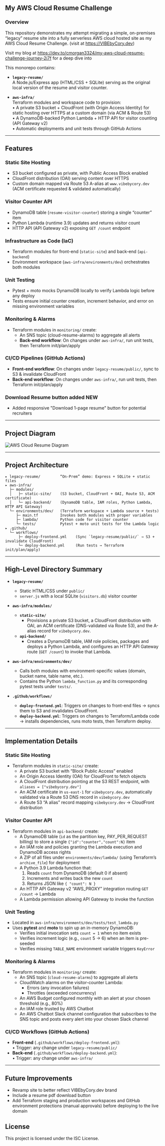 ## My AWS Cloud Resume Challenge

### Overview

This repository demonstrates my attempt migrating a simple, on-premises “legacy” resume site into a fully serverless AWS cloud hosted site as my AWS Cloud Resume Challenge. (visit at <https://VIBEbyCory.dev>)

Visit my blog at <https://dev.to/cmorgan3324/my-aws-cloud-resume-challenge-journey-2i7f> for a deep dive into 

This monorepo contains:

- **`legacy-resume/`**  
  A Node.js/Express app (HTML/CSS + SQLite) serving as the original local version of the resume and visitor counter.

- **`aws-infra/`**  
  Terraform modules and workspace code to provision:  
  • A private S3 bucket + CloudFront (with Origin Access Identity) for static hosting over HTTPS at a custom domain (via ACM & Route 53)  
  • A DynamoDB-backed Python Lambda + HTTP API for visitor counting (API Gateway v2)  
  • Automatic deployments and unit tests through GitHub Actions

---

## Features

### Static Site Hosting
  - S3 bucket configured as private, with Public Access Block enabled  
  - CloudFront distribution (OAI) serving content over HTTPS  
  - Custom domain mapped via Route 53 A-alias at `www.vibebycory.dev` (ACM certificate requested & validated automatically)

### Visitor Counter API
  - DynamoDB table (`resume-visitor-counter`) storing a single “counter” item  
  - Python Lambda (runtime 3.9) updates and returns visitor count  
  - HTTP API (API Gateway v2) exposing `GET /count` endpoint

### Infrastructure as Code (IaC)  
  - Terraform modules for front-end (`static-site`) and back-end (`api-backend`)  
  - Environment workspace (`aws-infra/environments/dev`) orchestrates both modules

### Unit Testing
  - Pytest + moto mocks DynamoDB locally to verify Lambda logic before any deploy  
  - Tests ensure initial counter creation, increment behavior, and error on missing environment variables

### Monitoring & Alarms
  - Terraform modules in `monitoring/` create:
      - An SNS topic (cloud-resume-alarms) to aggregate all alerts
      - **Back-end workflow**: On changes under `aws-infra/`, run unit tests, then Terraform init/plan/apply  

### CI/CD Pipelines (GitHub Actions)  
  - **Front-end workflow**: On changes under `legacy-resume/public/`, sync to S3 & invalidate CloudFront  
  - **Back-end workflow**: On changes under `aws-infra/`, run unit tests, then Terraform init/plan/apply

### Download Resume button added **NEW**
  - Added responsive "Download 1-page resume" button for potential recruiters


---

## Project Diagram

![AWS Cloud Resume Diagram](./cloud-architecture-diagram.png)

---

## Project Architecture

```
▸ legacy-resume/         “On-Prem” demo: Express + SQLite + static files
▸ aws-infra/
  ├─ modules/
  │   ├─ static-site/    (S3 bucket, CloudFront + OAI, Route 53, ACM certificate)
  │   └─ api-backend/    (DynamoDB table, IAM roles, Python Lambda, HTTP API Gateway)
  └─ environments/dev/   (Terraform workspace + Lambda source + tests)
     ├─ main.tf          Invokes both modules with proper variables
     ├─ lambda/          Python code for visitor counter
     └─ tests/           Pytest + moto unit tests for the Lambda logic
▸ .github/
  └─ workflows/
      ├─ deploy-frontend.yml    (Sync `legacy-resume/public/` → S3 + invalidate CloudFront) 
      └─ deploy-backend.yml     (Run tests → Terraform init/plan/apply)
```

---

## High-Level Directory Summary

- **`legacy-resume/`**  
    - Static HTML/CSS under `public/`  
    - `server.js` with a local SQLite (`visitors.db`) visitor counter  

- **`aws-infra/modules/`**  
  - **`static-site/`**  
      - Provisions a private S3 bucket, a CloudFront distribution with OAI, an ACM certificate (DNS-validated via Route 53), and the A-alias record for `vibebycory.dev`.  
  - **`api-backend/`**  
      - Creates a DynamoDB table, IAM role policies, packages and deploys a Python Lambda, and configures an HTTP API Gateway route (`GET /count`) to invoke that Lambda.  

- **`aws-infra/environments/dev/`**  
    - Calls both modules with environment-specific values (domain, bucket name, table name, etc.).  
    - Contains the Python `lambda_function.py` and its corresponding pytest tests under `tests/`.  

- **`.github/workflows/`**  
    - **`deploy-frontend.yml`**: Triggers on changes to front-end files → syncs them to S3 and invalidates CloudFront.  
    - **`deploy-backend.yml`**: Triggers on changes to Terraform/Lambda code → installs dependencies, runs moto tests, then Terraform deploy.

---

## Implementation Details

### Static Site Hosting
   - Terraform modules in `static-site/` create:  
      - A private S3 bucket with “Block Public Access” enabled  
      - An Origin Access Identity (OAI) for CloudFront to fetch objects  
      - A CloudFront distribution pointing at the S3 REST endpoint, with `aliases = ["vibebycory.dev"]`  
      - An ACM certificate in `us-east-1` for `vibebycory.dev`, automatically validated via a Route 53 DNS record in `vibebycory.dev`  
      - A Route 53 “A alias” record mapping `vibebycory.dev` → CloudFront distribution  

### Visitor Counter API
   - Terraform modules in `api-backend/` create:  
      - A DynamoDB table (`id` as the partition key, PAY_PER_REQUEST billing) to store a single `{"id":"counter","count":N}` item  
      - An IAM role and policies granting the Lambda execution and DynamoDB access rights  
      - A ZIP of all files under `environments/dev/lambda/` (using Terraform’s `archive_file`) for deployment  
      - A Python 3.9 Lambda function that:  
        1. Reads `count` from DynamoDB (default 0 if absent)  
        2. Increments and writes back the new `count`  
        3. Returns JSON like `{ "count": N }`  
      - An HTTP API Gateway v2 “AWS_PROXY” integration routing `GET /count` → Lambda  
      - A Lambda permission allowing API Gateway to invoke the function  

### Unit Testing
   - Located in `aws-infra/environments/dev/tests/test_lambda.py`  
   - Uses **pytest** and **moto** to spin up an in-memory DynamoDB:  
      - Verifies initial invocation sets `count = 1` when no item exists  
      - Verifies increment logic (e.g., `count` 5 → 6) when an item is pre-seeded  
      - Verifies missing `TABLE_NAME` environment variable triggers `KeyError`  

### Monitoring & Alarms
   - Terraform modules in `monitoring/` create:  
      - An SNS topic (`cloud-resume-alarms`) to aggregate all alerts
      -  CloudWatch alarms on the visitor-counter Lambda:
          - Errors (any invocation failures) 
          - Throttles (exceeded concurrency)
      - An AWS Budget configured monthly with an alert at your chosen threshold (e.g., 80%)
      - An IAM role trusted by AWS Chatbot
      - An AWS Chatbot Slack channel configuration that subscribes to the SNS topic and posts every alert into your chosen Slack channel

### CI/CD Workflows (GitHub Actions)
   - **Front-end** (`.github/workflows/deploy-frontend.yml`):  
     • Trigger: any change under `legacy-resume/public/`  
   - **Back-end** (`.github/workflows/deploy-backend.yml`):  
     • Trigger: any change under `aws-infra/`  
     

---

## Future Improvements

 - Revamp site to better reflect VIBEbyCory.dev brand
 - Include a resume pdf download button
 - Add Terraform staging and production workspaces and GitHub environment protections (manual approvals) before deploying to the live domain


## License

This project is licensed under the ISC License.

<!-- 
## My AWS Cloud Resume Challenge

### Overview

This repository demonstrates my attempt migrating a simple, on-premises “legacy” resume site into a fully serverless AWS cloud hosted site as my AWS Cloud Resume Challenge. (visit at <https://VIBEbyCory.dev>) 

This monorepo contains:

- **`legacy-resume/`**  
  A Node.js/Express app (HTML/CSS + SQLite) serving as the original local version of the resume and visitor counter.

- **`aws-infra/`**  
  Terraform modules and workspace code to provision:  
  • A private S3 bucket + CloudFront (with Origin Access Identity) for static hosting over HTTPS at a custom domain (via ACM & Route 53)  
  • A DynamoDB-backed Python Lambda + HTTP API for visitor counting (API Gateway v2)  
  • Automatic deployments and unit tests through GitHub Actions

---

## Features

- **Static Website Hosting**  
  • S3 bucket configured as private, with Public Access Block enabled  
  • CloudFront distribution (OAI) serving content over HTTPS  
  • Custom domain mapped via Route 53 A-alias at `www.vibebycory.dev` (ACM certificate requested & validated automatically)

- **Visitor Counter**  
  • DynamoDB table (`resume-visitor-counter`) storing a single “counter” item  
  • Python Lambda (runtime 3.9) updates and returns visitor count  
  • HTTP API (API Gateway v2) exposing `GET /count` endpoint

- **Infrastructure as Code (IaC)**  
  • Terraform modules for front-end (`static-site`) and back-end (`api-backend`)  
  • Environment workspace (`aws-infra/environments/dev`) orchestrates both modules

- **Unit Testing**  
  • Pytest + moto mocks DynamoDB locally to verify Lambda logic before any deploy  
  • Tests ensure initial counter creation, increment behavior, and error on missing environment variables

- **CI/CD Pipelines (GitHub Actions)**  
  • **Front-end workflow**: On changes under `legacy-resume/public/`, sync to S3 & invalidate CloudFront  
  • **Back-end workflow**: On changes under `aws-infra/`, run unit tests, then Terraform init/plan/apply

---

## Project Diagram

![AWS Cloud Resume Diagram](./cloud-architecture-diagram.png)

---

## Project Architecture

```
▸ legacy-resume/         “On-Prem” demo: Express + SQLite + static files
▸ aws-infra/
  ├─ modules/
  │   ├─ static-site/    (S3 bucket, CloudFront + OAI, Route 53, ACM certificate)
  │   └─ api-backend/    (DynamoDB table, IAM roles, Python Lambda, HTTP API Gateway)
  └─ environments/dev/   (Terraform workspace + Lambda source + tests)
     ├─ main.tf          Invokes both modules with proper variables
     ├─ lambda/          Python code for visitor counter
     └─ tests/           Pytest + moto unit tests for the Lambda logic
▸ .github/
  └─ workflows/
      ├─ deploy-frontend.yml    (Sync `legacy-resume/public/` → S3 + invalidate CloudFront) 
      └─ deploy-backend.yml     (Run tests → Terraform init/plan/apply)
```

---

## High-Level Directory Summary

- **`legacy-resume/`**  
  • Static HTML/CSS under `public/`  
  • `server.js` with a local SQLite (`visitors.db`) visitor counter  

- **`aws-infra/modules/`**  
  - **`static-site/`**  
    • Provisions a private S3 bucket, a CloudFront distribution with OAI, an ACM certificate (DNS-validated via Route 53), and the A-alias record for `vibebycory.dev`.  
  - **`api-backend/`**  
    • Creates a DynamoDB table, IAM role policies, packages and deploys a Python Lambda, and configures an HTTP API Gateway route (`GET /count`) to invoke that Lambda.  

- **`aws-infra/environments/dev/`**  
  • Calls both modules with environment-specific values (domain, bucket name, table name, etc.).  
  • Contains the Python `lambda_function.py` and its corresponding pytest tests under `tests/`.  

- **`.github/workflows/`**  
  • **`deploy-frontend.yml`**: Triggers on changes to front-end files → syncs them to S3 and invalidates CloudFront.  
  • **`deploy-backend.yml`**: Triggers on changes to Terraform/Lambda code → installs dependencies, runs moto tests, then Terraform deploy.

---

## Implementation Details

1. **Static Site Hosting**  
   - Terraform modules in `static-site/` create:  
     • A private S3 bucket with “Block Public Access” enabled  
     • An Origin Access Identity (OAI) for CloudFront to fetch objects  
     • A CloudFront distribution pointing at the S3 REST endpoint, with `aliases = ["vibebycory.dev"]`  
     • An ACM certificate in `us-east-1` for `vibebycory.dev`, automatically validated via a Route 53 DNS record in `vibebycory.dev`  
     • A Route 53 “A alias” record mapping `vibebycory.dev` → CloudFront distribution  

2. **Visitor Counter API**  
   - Terraform modules in `api-backend/` create:  
     • A DynamoDB table (`id` as the partition key, PAY_PER_REQUEST billing) to store a single `{"id":"counter","count":N}` item  
     • An IAM role and policies granting the Lambda execution and DynamoDB access rights  
     • A ZIP of all files under `environments/dev/lambda/` (using Terraform’s `archive_file`) for deployment  
     • A Python 3.9 Lambda function that:  
       1. Reads `count` from DynamoDB (default 0 if absent)  
       2. Increments and writes back the new `count`  
       3. Returns JSON like `{ "count": N }`  
     • An HTTP API Gateway v2 “AWS_PROXY” integration routing `GET /count` → Lambda  
     • A Lambda permission allowing API Gateway to invoke the function  

3. **Unit Testing**  
   - Located in `aws-infra/environments/dev/tests/test_lambda.py`  
   - Uses **pytest** and **moto** to spin up an in-memory DynamoDB:  
     • Verifies initial invocation sets `count = 1` when no item exists  
     • Verifies increment logic (e.g., `count` 5 → 6) when an item is pre-seeded  
     • Verifies missing `TABLE_NAME` environment variable triggers `KeyError`  

4. **CI/CD Workflows (GitHub Actions)**  
   - **Front-end** (`.github/workflows/deploy-frontend.yml`):  
     • Trigger: any change under `legacy-resume/public/`  
     
   - **Back-end** (`.github/workflows/deploy-backend.yml`):  
     • Trigger: any change under `aws-infra/`  
     

---

## Future Improvements

 - Integrate CloudWatch alarms (Lambda errors, throttles, budget thresholds) with Slack or PagerDuty for real-time notifications.
 - Revamp site to better reflect VIBEbyCory.dev brand
 - Include a resume pdf download button
 - Add Terraform staging and production workspaces and GitHub environment protections (manual approvals) before deploying to the live domain


## License

This project is licensed under the ISC License. -->
